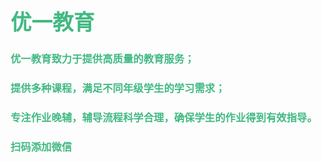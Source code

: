 # <span style="font-size: 1.2em; font-weight: bold; color: #42b983;">优一教育</span>
### <span style="font-size: 1em; font-weight: bold; color: #42b983;">优一教育致力于提供高质量的教育服务；</span>
### <span style="font-size: 1em; font-weight: bold; color: #42b983;">提供多种课程，满足不同年级学生的学习需求；</span>
### <span style="font-size: 1em; font-weight: bold; color: #42b983;">专注作业晚辅，辅导流程科学合理，确保学生的作业得到有效指导。</span>

### <span style="font-size: 1em; font-weight: bold; color: #42b983;">扫码添加微信</span>
